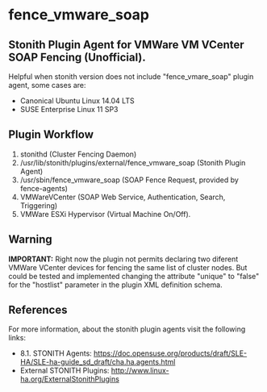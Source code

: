 # fence_vmware_soap

## Stonith Plugin Agent for VMWare VM VCenter SOAP Fencing (Unofficial).

Helpful when stonith version does not include "fence_vmare_soap" plugin agent, some cases are:

- Canonical Ubuntu Linux 14.04 LTS
- SUSE Enterprise Linux 11 SP3

## Plugin Workflow

1. stonithd (Cluster Fencing Daemon)<br>
2. /usr/lib/stonith/plugins/external/fence_vmware_soap (Stonith Plugin Agent)<br>
3. /usr/sbin/fence_vmware_soap (SOAP Fence Request, provided by fence-agents)<br>
4. VMWareVCenter (SOAP Web Service, Authentication, Search, Triggering)<br>
5. VMWare ESXi Hypervisor (Virtual Machine On/Off).<br>

## Warning

<b>IMPORTANT:</b> Right now the plugin not permits declaring two diferent VMWare VCenter
devices for fencing the same list of cluster nodes. But could be tested and
implemented changing the attribute "unique" to "false" for the "hostlist"
parameter in the plugin XML definition schema.

## References

For more information, about the stonith plugin agents visit the following links:

- 8.1. STONITH Agents: https://doc.opensuse.org/products/draft/SLE-HA/SLE-ha-guide_sd_draft/cha.ha.agents.html
- External STONITH Plugins: http://www.linux-ha.org/ExternalStonithPlugins
